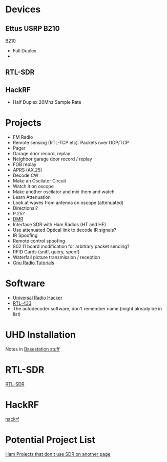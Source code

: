 <!-- TITLE: Sdr -->
<!-- SUBTITLE: A quick summary of Sdr -->

# Devices
## Ettus USRP B210
[B210](/ettus_b210)
 - Full Duplex
 - 
## RTL-SDR
## HackRF
 - Half Duplex  20Mhz Sample Rate
# Projects
* FM Radio
* Remote sensing (RTL-TCP etc).  Packets over UDP/TCP
* Pager
* Garage door record, replay
* Neighbor garage door record / replay
* FOB replay
* APRS (AX.25)
* Decode CW
* Make an Oscilator Circuit
* Watch it on oscope
* Make another oscilator and mix them and watch
* Learn Attenuation
* Look at waves from antenna on oscope (attenuated)
* Directional?
* P.25?
* [DMR](/dmr)
* Interface SDR with Ham Radios (HT and HF)
* Use attenuated Optical link to decode IR signals?
* IR Spoofing
* Remote control spoofing
* 802.11 board modification for arbitrary packet sending?
* RFID Cards (sniff, query, spoof)
* Waterfall picture transmission / reception
* [Gnu Radio Tutorials](/gnu_radio_tutorials)

# Software
* [Universal Radio Hacker](/universal_radio_hacker)
* [RTL-433](/rtl-433)
* The autodecoder software, don't remember name (might already be in list)

# UHD Installation
Notes in [Basestation stuff](/bts_work)

# RTL-SDR
[RTL-SDR](/rtl-sdr)

# HackRF
[hackrf](/hackrf)

# Potential Project List
[Ham Projects that don't use SDR on another page](/ham_projects)


